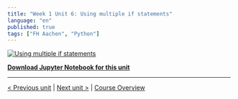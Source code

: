 ```yaml
---
title: "Week 1 Unit 6: Using multiple if statements"
language: "en"
published: true
tags: ["FH Aachen", "Python"]
---
```


[![Using multiple if statements](https://img.youtube.com/vi/D4MOdpW0sHQ/hqdefault.jpg)](https://youtu.be/D4MOdpW0sHQ)

[**Download Jupyter Notebook for this unit**](files/Week_1_Unit_6_multifstate_notebook.ipynb)

___

[< Previous unit](/teaching/python-mooc/week1_unit5_exercise) | [Next unit >](/teaching/python-mooc/week1_unit6_selftest) |
[Course Overview](/teaching/python-mooc)